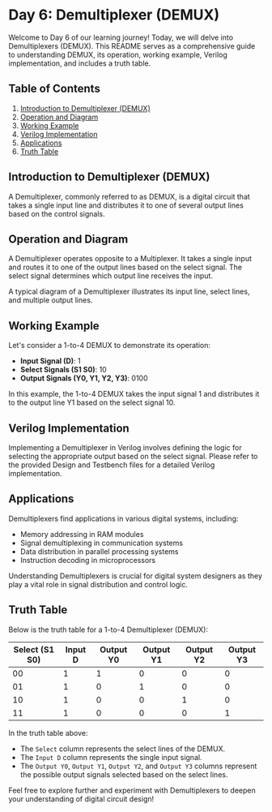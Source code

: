 # Day 6: Demultiplexer (DEMUX)

Welcome to Day 6 of our learning journey! Today, we will delve into Demultiplexers (DEMUX). This README serves as a comprehensive guide to understanding DEMUX, its operation, working example, Verilog implementation, and includes a truth table.

## Table of Contents
1. [Introduction to Demultiplexer (DEMUX)](#introduction-to-demultiplexer-demux)
2. [Operation and Diagram](#operation-and-diagram)
3. [Working Example](#working-example)
4. [Verilog Implementation](#verilog-implementation)
5. [Applications](#applications)
6. [Truth Table](#truth-table)

## Introduction to Demultiplexer (DEMUX)
A Demultiplexer, commonly referred to as DEMUX, is a digital circuit that takes a single input line and distributes it to one of several output lines based on the control signals.

## Operation and Diagram
A Demultiplexer operates opposite to a Multiplexer. It takes a single input and routes it to one of the output lines based on the select signal. The select signal determines which output line receives the input.

A typical diagram of a Demultiplexer illustrates its input line, select lines, and multiple output lines.

## Working Example
Let's consider a 1-to-4 DEMUX to demonstrate its operation:

- **Input Signal (D)**: 1
- **Select Signals (S1 S0)**: 10
- **Output Signals (Y0, Y1, Y2, Y3)**: 0100

In this example, the 1-to-4 DEMUX takes the input signal 1 and distributes it to the output line Y1 based on the select signal 10.

## Verilog Implementation
Implementing a Demultiplexer in Verilog involves defining the logic for selecting the appropriate output based on the select signal. Please refer to the provided Design and Testbench files for a detailed Verilog implementation.

## Applications
Demultiplexers find applications in various digital systems, including:
- Memory addressing in RAM modules
- Signal demultiplexing in communication systems
- Data distribution in parallel processing systems
- Instruction decoding in microprocessors

Understanding Demultiplexers is crucial for digital system designers as they play a vital role in signal distribution and control logic.

## Truth Table
Below is the truth table for a 1-to-4 Demultiplexer (DEMUX):

| Select (S1 S0) | Input D | Output Y0 | Output Y1 | Output Y2 | Output Y3 |
|-----------------|---------|-----------|-----------|-----------|-----------|
| 00              | 1       | 1         | 0         | 0         | 0         |
| 01              | 1       | 0         | 1         | 0         | 0         |
| 10              | 1       | 0         | 0         | 1         | 0         |
| 11              | 1       | 0         | 0         | 0         | 1         |

In the truth table above:
- The `Select` column represents the select lines of the DEMUX.
- The `Input D` column represents the single input signal.
- The `Output Y0`, `Output Y1`, `Output Y2`, and `Output Y3` columns represent the possible output signals selected based on the select lines.

Feel free to explore further and experiment with Demultiplexers to deepen your understanding of digital circuit design!